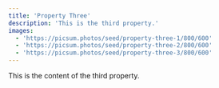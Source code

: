 ```yaml
---
title: 'Property Three'
description: 'This is the third property.'
images:
  - 'https://picsum.photos/seed/property-three-1/800/600'
  - 'https://picsum.photos/seed/property-three-2/800/600'
  - 'https://picsum.photos/seed/property-three-3/800/600'
---
```


This is the content of the third property.
